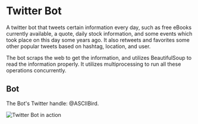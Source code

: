 # Twitter Bot

A twitter bot that tweets certain information every day, such as free eBooks currently available, a quote, daily stock information, and some events which took place on this day some years ago. It also retweets and favorites some other popular tweets based on hashtag, location, and user.

The bot scraps the web to get the information, and utilizes BeautifulSoup to read the information properly. It utilizes multiprocessing to run all these operations concurrently.

## Bot

The Bot's Twitter handle: @ASCIIBird. 

![Twitter Bot in action](https://i.imgur.com/xGyWgHy.png)

